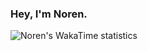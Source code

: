 ### Hey, I'm Noren.

![Noren's WakaTime statistics](https://github-readme-stats.vercel.app/api/wakatime?username=norenTM&theme=dracula)
